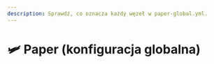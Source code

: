```yaml
---
description: Sprawdź, co oznacza każdy węzeł w paper-global.yml.
---
```


# 🛩️ Paper (konfiguracja globalna)
